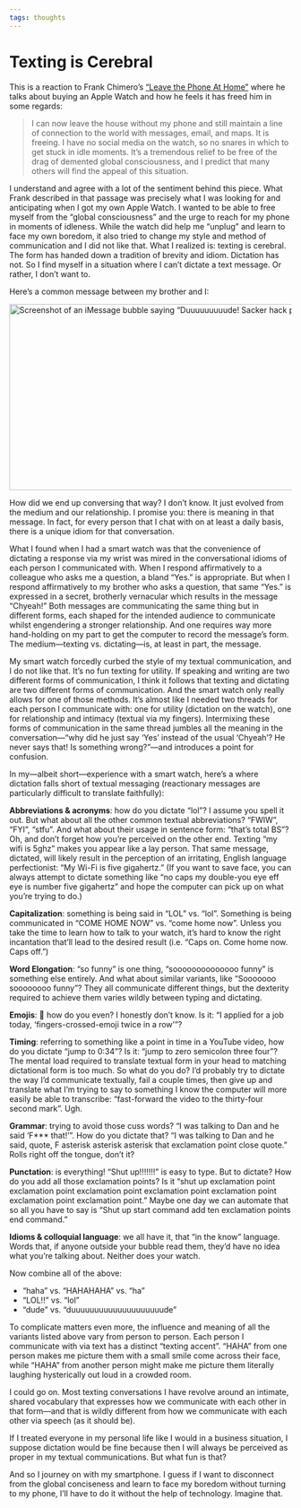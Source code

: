```yaml
---
tags: thoughts
---
```


# Texting is Cerebral

This is a reaction to Frank Chimero’s [“Leave the Phone At Home”](https://www.frankchimero.com/blog/2019/leave-the-phone-at-home/) where he talks about buying an Apple Watch and how he feels it has freed him in some regards:

>  I can now leave the house without my phone and still maintain a line of connection to the world with messages, email, and maps. It is freeing. I have no social media on the watch, so no snares in which to get stuck in idle moments. It’s a tremendous relief to be free of the drag of demented global consciousness, and I predict that many others will find the appeal of this situation.

I understand and agree with a lot of the sentiment behind this piece. What Frank described in that passage was precisely what I was looking for and anticipating when I got my own Apple Watch. I wanted to be able to free myself from the “global consciousness” and the urge to reach for my phone in moments of idleness. While the watch did help me “unplug” and learn to face my own boredom, it also tried to change my style and method of communication and I did not like that. What I realized is: texting is cerebral. The form has handed down a tradition of brevity and idiom. Dictation has not. So I find myself in a situation where I can’t dictate a text message. Or rather, I don’t want to.

Here’s a common message between my brother and I:

<img src="https://cdn.jim-nielsen.com/blog/2020/texting-dude-msg.png" width="716" height="332" alt="Screenshot of an iMessage bubble saying “Duuuuuuuuude! Sacker hack packin.”" />

How did we end up conversing that way? I don’t know. It just evolved from the medium and our relationship. I promise you: there is meaning in that message. In fact, for every person that I chat with on at least a daily basis, there is a unique idiom for that conversation.

What I found when I had a smart watch was that the convenience of dictating a response via my wrist was mired in the conversational idioms of each person I communicated with. When I respond affirmatively to a colleague who asks me a question, a bland “Yes.” is appropriate. But when I respond affirmatively to my brother who asks a question, that same “Yes.” is expressed in a secret, brotherly vernacular which results in the message “Chyeah!” Both messages are communicating the same thing but in different forms, each shaped for the intended audience to communicate whilst engendering a stronger relationship. And one requires way more hand-holding on my part to get the computer to record the message’s form. The medium—texting vs. dictating—is, at least in part, the message.

My smart watch forcedly curbed the style of my textual communication, and I do not like that. It’s no fun texting for utility. If speaking and writing are two different forms of communication, I think it follows that texting and dictating are two different forms of communication. And the smart watch only really allows for one of those methods. It’s almost like I needed two threads for each person I communicate with: one for utility (dictation on the watch), one for relationship and intimacy (textual via my fingers). Intermixing these forms of communication in the same thread jumbles all the meaning in the conversation—“why did he just say ‘Yes’ instead of the usual ‘Chyeah’? He never says that! Is something wrong?”—and introduces a point for confusion.

In my—albeit short—experience with a smart watch, here’s a where dictation falls short of textual messaging (reactionary messages are particularly difficult to translate faithfully):

**Abbreviations & acronyms**: how do you dictate “lol”? I assume you spell it out. But what about all the other common textual abbreviations? “FWIW”, “FYI”, “stfu”. And what about their usage in sentence form: “that’s total BS”? Oh, and don’t forget how you’re perceived on the other end. Texting “my wifi is 5ghz” makes you appear like a lay person. That same message, dictated, will likely result in the perception of an irritating, English language perfectionist: “My Wi-Fi is five gigahertz.” (If you want to save face, you can always attempt to dictate something like “no caps my double-you eye eff eye is number five gigahertz” and hope the computer can pick up on what you’re trying to do.)

**Capitalization**: something is being said in “LOL” vs. “lol”. Something is being communicated in “COME HOME NOW” vs. “come home now”. Unless you take the time to learn how to talk to your watch, it’s hard to know the right incantation that’ll lead to the desired result (i.e. “Caps on. Come home now. Caps off.”)

**Word Elongation**: “so funny” is one thing, “soooooooooooooo funny” is something else entirely. And what about similar variants, like “Sooooooo soooooooo funny”? They all communicate different things, but the dexterity required to achieve them varies wildly between typing and dictating.

**Emojis**: 🤷 how do you even? I honestly don’t know. Is it: “I applied for a job today, ‘fingers-crossed-emoji twice in a row’”?

**Timing**: referring to something like a point in time in a YouTube video, how do you dictate “jump to 0:34”? Is it: “jump to zero semicolon three four”? The mental load required to translate textual form in your head to matching dictational form is too much. So what do you do? I’d probably try to dictate the way I’d communicate textually, fail a couple times, then give up and translate what I’m trying to say to something I know the computer will more easily be able to transcribe: “fast-forward  the video to the thirty-four second mark”. Ugh.

**Grammar**: trying to avoid those cuss words? “I was talking to Dan and he said ‘F*** that!’”. How do you dictate that? “I was talking to Dan and he said, quote, F asterisk asterisk asterisk that exclamation point close quote.” Rolls right off the tongue, don’t it?

**Punctation**: is everything! “Shut up!!!!!!!” is easy to type. But to dictate? How do you add all those exclamation points? Is it “shut up exclamation point exclamation point exclamation point exclamation point exclamation point exclamation point exclamation point.” Maybe one day we can automate that so all you have to say is “Shut up start command add ten exclamation points end command.”

**Idioms & colloquial language**: we all have it, that “in the know” language. Words that, if anyone outside your bubble read them, they’d have no idea what you’re talking about. Neither does your watch.

Now combine all of the above:

- “haha” vs. “HAHAHAHA” vs. “ha”
- “LOL!!” vs. “lol”
- “dude” vs. “duuuuuuuuuuuuuuuuuuuude”

To complicate matters even more, the influence and meaning of all the variants listed above vary from person to person. Each person I communicate with via text has a distinct “texting accent”. “HAHA” from one person makes me picture them with a small smile come across their face, while “HAHA” from another person might make me picture them literally laughing hysterically out loud in a crowded room.

I could go on. Most texting conversations I have revolve around an intimate, shared vocabulary that expresses how we communicate with each other in that form—and that is wildly different from how we communicate with each other via speech (as it should be).

If I treated everyone in my personal life like I would in a business situation, I suppose dictation would be fine because then I will always be perceived as proper in my textual communications. But what fun is that?

And so I journey on with my smartphone. I guess if I want to disconnect from the global conciseness and learn to face my boredom without turning to my phone, I’ll have to do it without the help of technology. Imagine that.

